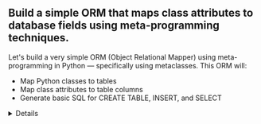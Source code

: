 ## Build a simple ORM that maps class attributes to database fields using meta-programming techniques.

Let's build a very simple ORM (Object Relational Mapper) using meta-programming in Python — specifically using metaclasses. This ORM will:

- Map Python classes to tables
- Map class attributes to table columns
- Generate basic SQL for CREATE TABLE, INSERT, and SELECT

<details>

```go
# orm/fields.py
class Field:
    def __init__(self, column_type):
        self.column_type = column_type

class StringField(Field):
    def __init__(self, max_length=255):
        super().__init__(f"VARCHAR({max_length})")

class IntegerField(Field):
    def __init__(self):
        super().__init__("INTEGER")

# orm/metabase.py
class ModelMeta(type):
    def __new__(mcs, name, bases, attrs):
        print("__new__ is called on model meta", name, attrs)
        if name == 'BaseModel':
            return super().__new__(mcs, name, bases, attrs)

        mappings = {}
        for key, value in attrs.items():
            if isinstance(value, Field):
                mappings[key] = value

        cls = super().__new__(mcs, name, bases, attrs)
        cls.__mappings__ = mappings
        cls.__table__ = name.lower()
        return cls
        
# orm/base.py
class BaseModel(metaclass=ModelMeta):
    def __init__(self, **kwargs):
        print("Base Model init is called ...")
        for key in self.__mappings__:
            setattr(self, key, kwargs.get(key))

    def save(self):
        fields = []
        values = []
        for key, field in self.__mappings__.items():
            fields.append(key)
            values.append(repr(getattr(self, key)))
        sql = f"INSERT INTO {self.__table__} ({', '.join(fields)}) VALUES ({', '.join(values)});"
        print("SQL:", sql)

    @classmethod
    def create_table(cls):
        columns = [f"{name} {field.column_type}" for name, field in cls.__mappings__.items()]
        sql = f"CREATE TABLE {cls.__table__} ({', '.join(columns)});"
        print("SQL:", sql)


class User(BaseModel):
    print("User is initializing")
    id = IntegerField()
    name = StringField()
    email = StringField()

print("Create table is called")
User.create_table()
u = User(id=1, name="Alice", email="alice@example.com")
u.save()
```
</details>
